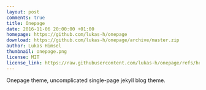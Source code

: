 ```yaml
---
layout: post
comments: true
title: Onepage
date: 2016-11-06 20:00:00 +01:00
homepage: https://github.com/lukas-h/onepage
download: https://github.com/lukas-h/onepage/archive/master.zip
author: Lukas Himsel
thumbnail: onepage.png
license: MIT
license_link: https://raw.githubusercontent.com/lukas-h/onepage/refs/heads/master/LICENSE
---
```


Onepage theme, uncomplicated single-page jekyll blog theme.
